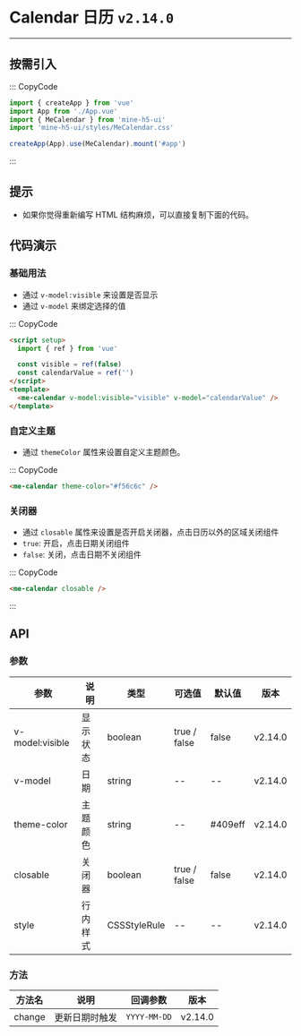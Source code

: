 # Calendar 日历 `v2.14.0`

---

## 按需引入

::: CopyCode

```ts
import { createApp } from 'vue'
import App from './App.vue'
import { MeCalendar } from 'mine-h5-ui'
import 'mine-h5-ui/styles/MeCalendar.css'

createApp(App).use(MeCalendar).mount('#app')
```

:::

## 提示

- 如果你觉得重新编写 HTML 结构麻烦，可以直接复制下面的代码。

## 代码演示

### 基础用法

- 通过 `v-model:visible` 来设置是否显示
- 通过 `v-model` 来绑定选择的值

::: CopyCode

```html
<script setup>
  import { ref } from 'vue'

  const visible = ref(false)
  const calendarValue = ref('')
</script>
<template>
  <me-calendar v-model:visible="visible" v-model="calendarValue" />
</template>
```

### 自定义主题

- 通过 `themeColor` 属性来设置自定义主题颜色。

::: CopyCode

```html
<me-calendar theme-color="#f56c6c" />
```

### 关闭器

- 通过 `closable` 属性来设置是否开启关闭器，点击日历以外的区域关闭组件
- `true`: 开启，点击日期关闭组件
- `false`: 关闭，点击日期不关闭组件

::: CopyCode

```html
<me-calendar closable />
```

:::

## API

### 参数

| 参数            | 说明     | 类型         | 可选值       | 默认值  | 版本    |
| --------------- | -------- | ------------ | ------------ | ------- | ------- |
| v-model:visible | 显示状态 | boolean      | true / false | false   | v2.14.0 |
| v-model         | 日期     | string       | --           | --      | v2.14.0 |
| theme-color     | 主题颜色 | string       | --           | #409eff | v2.14.0 |
| closable        | 关闭器   | boolean      | true / false | false   | v2.14.0 |
| style           | 行内样式 | CSSStyleRule | --           | --      | v2.14.0 |

### 方法

| 方法名 | 说明           | 回调参数     | 版本    |
| ------ | -------------- | ------------ | ------- |
| change | 更新日期时触发 | `YYYY-MM-DD` | v2.14.0 |
